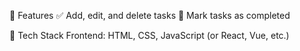 🚀 Features
✅ Add, edit, and delete tasks
📌 Mark tasks as completed

🔧 Tech Stack
Frontend: HTML, CSS, JavaScript (or React, Vue, etc.)
